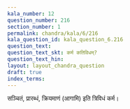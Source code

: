 ```yaml
---
kala_number: 12
question_number: 216
section_number: 1
permalink: chandra/kala/6/216
kala_question_id: kala_question_6.216
question_text: 
question_text_skt: कर्म कतिविधम्?
question_text_hin: 
layout: layout_chandra_question
draft: true
index_terms:
---
```


<!-- skt-start -->
सञ्चितं, प्रारब्धं, क्रियमाणं (आगामि) इति त्रिविधं कर्म।
<!-- skt-end -->

<!-- eng-start -->
<!-- eng-end -->


